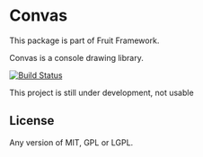 # Convas

This package is part of Fruit Framework.

Convas is a console drawing library.

[![Build Status](https://travis-ci.org/Ronmi/fruit-routekit.svg)](https://travis-ci.org/Ronmi/fruit-routekit)

This project is still under development, not usable

## License

Any version of MIT, GPL or LGPL.
